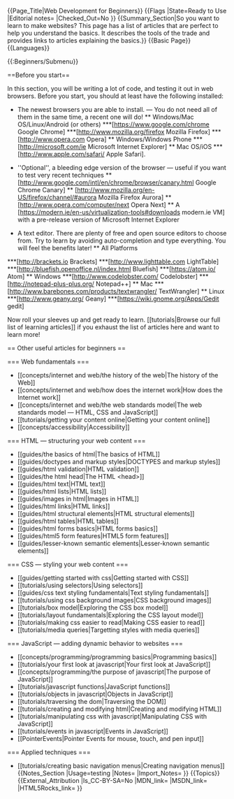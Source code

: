 {{Page_Title|Web Development for Beginners}}
{{Flags
|State=Ready to Use
|Editorial notes=
|Checked_Out=No
}}
{{Summary_Section|So you want to learn to make websites? This page has a list of articles that are perfect to help you understand the basics. It describes the tools of the trade and provides links to articles explaining the basics.}}
{{Basic Page}}
{{Languages}}

{{:Beginners/Submenu}}

==Before you start==

In this section, you will be writing a lot of code, and testing it out in web browsers. Before you start, you should at least have the following installed:

* The newest browsers you are able to install. — You do not need all of them in the same time, a recent one will do!
** Windows/Mac OS/Linux/Android (or others)
***[https://www.google.com/chrome Google Chrome]
***[http://www.mozilla.org/firefox Mozilla Firefox]
***[http://www.opera.com Opera]
** Windows/Windows Phone
***[http://microsoft.com/ie Microsoft Internet Explorer]
** Mac OS/iOS
***[http://www.apple.com/safari/ Apple Safari].

* ''Optional'', a bleeding edge version of the browser — useful if you want to test very recent techniques
** [http://www.google.com/intl/en/chrome/browser/canary.html Google Chrome Canary]
** [http://www.mozilla.org/en-US/firefox/channel/#aurora Mozilla Firefox Aurora]
** [http://www.opera.com/computer/next Opera Next]
** A [https://modern.ie/en-us/virtualization-tools#downloads modern.ie VM] with a pre-release version of Microsoft Internet Explorer

* A text editor. There are plenty of free and open source editors to choose from. Try to learn by avoiding auto-completion and type everything. You will feel the benefits later!
** All Platforms
<!--
DO NOT:
Add Sublime Text to this list. It is *NOT* free.
The point of the editors listed are to be free and
simple to use editors that someone with no prior
experience can pick up and start writing with.

Also, please do not add terminal programs like vim
and emacs to this list. Yes they are great, but not
entry level editors.

Thank you for your co operation.
-Garbee
-->
***[http://brackets.io Brackets]
***[http://www.lighttable.com LightTable]
***[http://bluefish.openoffice.nl/index.html Bluefish]
***[https://atom.io/ Atom] <!-- Prebuilt versions of Atom are available for OS X 10.8 or later, Windows 7 & 8, RedHat Linux, and Ubuntu Linux. -->
** Windows
***[http://www.codelobster.com/ Codelobster]
***[http://notepad-plus-plus.org/ Notepad++]
** Mac
***[http://www.barebones.com/products/textwrangler/ TextWrangler]
** Linux
***[http://www.geany.org/ Geany]
***[https://wiki.gnome.org/Apps/Gedit gedit]

Now roll your sleeves up and get ready to learn. [[tutorials|Browse our full list of learning articles]] if you exhaust the list of articles here and want to learn more!

== Other useful articles for beginners ==

=== Web fundamentals ===

* [[concepts/internet and web/the history of the web|The history of the Web]]
* [[concepts/internet and web/how does the internet work|How does the Internet work]]
* [[concepts/internet and web/the web standards model|The web standards model — HTML, CSS and JavaScript]]
* [[tutorials/getting your content online|Getting your content online]]
* [[concepts/accessibility|Accessibility]]

=== HTML — structuring your web content ===

* [[guides/the basics of html|The basics of HTML]]
* [[guides/doctypes and markup styles|DOCTYPES and markup styles]]
* [[guides/html validation|HTML validation]]
* [[guides/the html head|The HTML &lt;head&gt;]]
* [[guides/html text|HTML text]]
* [[guides/html lists|HTML lists]]
* [[guides/images in html|Images in HTML]]
* [[guides/html links|HTML links]]
* [[guides/html structural elements|HTML structural elements]]
* [[guides/html tables|HTML tables]]
* [[guides/html forms basics|HTML forms basics]]
* [[guides/html5 form features|HTML5 form features]]
* [[guides/lesser-known semantic elements|Lesser-known semantic elements]]

=== CSS — styling your web content ===

* [[guides/getting started with css|Getting started with CSS]]
* [[tutorials/using selectors|Using selectors]]
* [[guides/css text styling fundamentals|Text styling fundamentals]]
* [[tutorials/using css background images|CSS background images]]
* [[tutorials/box model|Exploring the CSS box model]]
* [[tutorials/layout fundamentals|Exploring the CSS layout model]]
* [[tutorials/making css easier to read|Making CSS easier to read]]
* [[tutorials/media queries|Targetting styles with media queries]]

=== JavaScript — adding dynamic behavior to websites ===

* [[concepts/programming/programming basics|Programming basics]]
* [[tutorials/your first look at javascript|Your first look at JavaScript]]
* [[concepts/programming/the purpose of javascript|The purpose of JavaScript]]
* [[tutorials/javascript functions|JavaScript functions]]
* [[tutorials/objects in javascript|Objects in JavaScript]]
* [[tutorials/traversing the dom|Traversing the DOM]]
* [[tutorials/creating and modifying html|Creating and modifying HTML]]
* [[tutorials/manipulating css with javascript|Manipulating CSS with JavaScript]]
* [[tutorials/events in javascript|Events in JavaScript]]
* [[PointerEvents|Pointer Events for mouse, touch, and pen input]]

=== Applied techniques ===

* [[tutorials/creating basic navigation menus|Creating navigation menus]]
{{Notes_Section
|Usage=testing
|Notes=
|Import_Notes=
}}
{{Topics}}
{{External_Attribution
|Is_CC-BY-SA=No
|MDN_link=
|MSDN_link=
|HTML5Rocks_link=
}}
